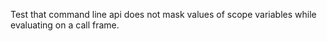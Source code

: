 Test that command line api does not mask values of scope variables while evaluating on a call frame.
